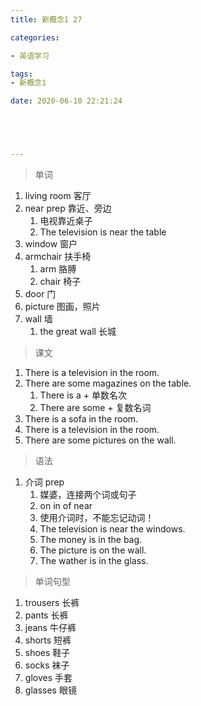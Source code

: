 ```yaml
---
title: 新概念1 27

categories: 

- 英语学习

tags: 
- 新概念1

date: 2020-06-10 22:21:24





---
```


>单词

<!-- more -->

1. living room 客厅
2. near prep  靠近、旁边
   1. 电视靠近桌子
   2. The television is near  the table
3. window 窗户
4. armchair 扶手椅
   1.  arm 胳膊
   2. chair 椅子
5. door 门
6. picture 图画，照片
7. wall 墙
   1. the great wall 长城

> 课文

1. There is a television in the room.
2. There are some magazines on the table.
   1. There is a + 单数名次
   2. There are some  + 复数名词
3. There is a sofa in the room.
4. There is a television in the room.
5. There are some pictures on the wall.

> 语法

1. 介词 prep
   1. 媒婆，连接两个词或句子
   2. on in of near
   3. 使用介词时，不能忘记动词！
   4. The television is near the windows.
   5. The money is in the bag.
   6. The picture is on the wall.
   7. The wather is in the glass.

> 单词句型

1. trousers 长裤
2. pants 长裤
3. jeans 牛仔裤
4. shorts 短裤
5. shoes 鞋子
6. socks 袜子
7. gloves 手套
8. glasses 眼镜